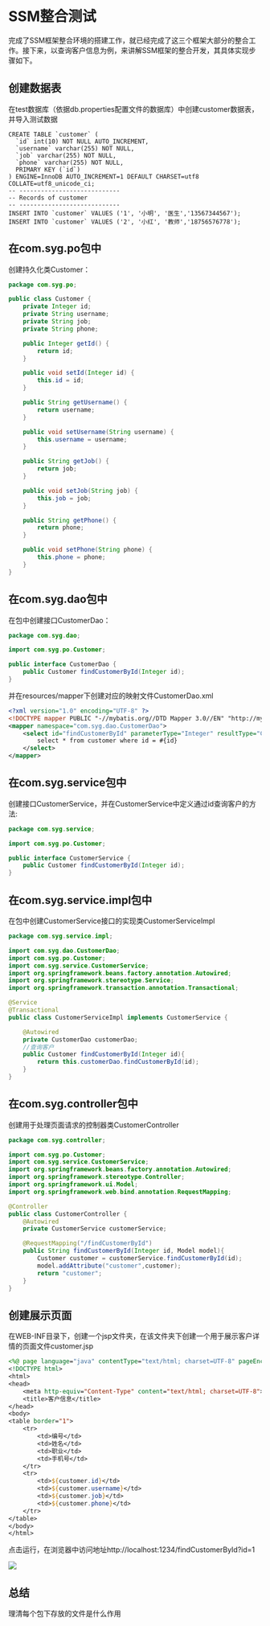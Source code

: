 # SSM整合测试

完成了SSM框架整合环境的搭建工作，就已经完成了这三个框架大部分的整合工作。接下来，以查询客户信息为例，来讲解SSM框架的整合开发，其具体实现步骤如下。

## 创建数据表

在test数据库（依据db.properties配置文件的数据库）中创建customer数据表，并导入测试数据

```mysql
CREATE TABLE `customer` (
  `id` int(10) NOT NULL AUTO_INCREMENT,
  `username` varchar(255) NOT NULL,
  `job` varchar(255) NOT NULL,
  `phone` varchar(255) NOT NULL,
  PRIMARY KEY (`id`)
) ENGINE=InnoDB AUTO_INCREMENT=1 DEFAULT CHARSET=utf8 COLLATE=utf8_unicode_ci;
-- ----------------------------
-- Records of customer
-- ----------------------------
INSERT INTO `customer` VALUES ('1', '小明', '医生','13567344567');
INSERT INTO `customer` VALUES ('2', '小红', '教师','18756576778');
```

## 在com.syg.po包中

创建持久化类Customer：

```java
package com.syg.po;

public class Customer {
    private Integer id;
    private String username;
    private String job;
    private String phone;

    public Integer getId() {
        return id;
    }

    public void setId(Integer id) {
        this.id = id;
    }

    public String getUsername() {
        return username;
    }

    public void setUsername(String username) {
        this.username = username;
    }

    public String getJob() {
        return job;
    }

    public void setJob(String job) {
        this.job = job;
    }

    public String getPhone() {
        return phone;
    }

    public void setPhone(String phone) {
        this.phone = phone;
    }
}
```

## 在com.syg.dao包中

在包中创建接口CustomerDao：

```java
package com.syg.dao;

import com.syg.po.Customer;

public interface CustomerDao {
    public Customer findCustomerById(Integer id);
}
```

并在resources/mapper下创建对应的映射文件CustomerDao.xml

```xml
<?xml version="1.0" encoding="UTF-8" ?>
<!DOCTYPE mapper PUBLIC "-//mybatis.org//DTD Mapper 3.0//EN" "http://mybatis.org/dtd/mybatis-3-mapper.dtd">
<mapper namespace="com.syg.dao.CustomerDao">
    <select id="findCustomerById" parameterType="Integer" resultType="Customer">
        select * from customer where id = #{id}
    </select>
</mapper>
```

## 在com.syg.service包中

创建接口CustomerService，并在CustomerService中定义通过id查询客户的方法:

```java
package com.syg.service;

import com.syg.po.Customer;

public interface CustomerService {
    public Customer findCustomerById(Integer id);
}
```

## 在com.syg.service.impl包中

在包中创建CustomerService接口的实现类CustomerServiceImpl

```java
package com.syg.service.impl;

import com.syg.dao.CustomerDao;
import com.syg.po.Customer;
import com.syg.service.CustomerService;
import org.springframework.beans.factory.annotation.Autowired;
import org.springframework.stereotype.Service;
import org.springframework.transaction.annotation.Transactional;

@Service
@Transactional
public class CustomerServiceImpl implements CustomerService {

    @Autowired
    private CustomerDao customerDao;
    //查询客户
    public Customer findCustomerById(Integer id){
        return this.customerDao.findCustomerById(id);
    }
}
```

## 在com.syg.controller包中

创建用于处理页面请求的控制器类CustomerController

```java
package com.syg.controller;

import com.syg.po.Customer;
import com.syg.service.CustomerService;
import org.springframework.beans.factory.annotation.Autowired;
import org.springframework.stereotype.Controller;
import org.springframework.ui.Model;
import org.springframework.web.bind.annotation.RequestMapping;

@Controller
public class CustomerController {
    @Autowired
    private CustomerService customerService;

    @RequestMapping("/findCustomerById")
    public String findCustomerById(Integer id, Model model){
        Customer customer = customerService.findCustomerById(id);
        model.addAttribute("customer",customer);
        return "customer";
    }
}
```

## 创建展示页面

在WEB-INF目录下，创建一个jsp文件夹，在该文件夹下创建一个用于展示客户详情的页面文件customer.jsp

```jsp
<%@ page language="java" contentType="text/html; charset=UTF-8" pageEncoding="UTF-8"%>
<!DOCTYPE html>
<html>
<head>
    <meta http-equiv="Content-Type" content="text/html; charset=UTF-8">
    <title>客户信息</title>
</head>
<body>
<table border="1">
    <tr>
        <td>编号</td>
        <td>姓名</td>
        <td>职业</td>
        <td>手机号</td>
    </tr>
    <tr>
        <td>${customer.id}</td>
        <td>${customer.username}</td>
        <td>${customer.job}</td>
        <td>${customer.phone}</td>
    </tr>
</table>
</body>
</html>
```

点击运行，在浏览器中访问地址http://localhost:1234/findCustomerById?id=1

![]( http://images.simplesay.top/book/20200807154107.jpg)

## 总结

理清每个包下存放的文件是什么作用